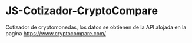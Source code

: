 # JS-Cotizador-CryptoCompare
Cotizador de cryptomonedas, los datos se obtienen de la API alojada en la pagina https://www.cryptocompare.com/
